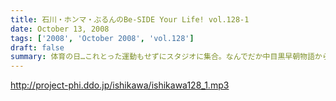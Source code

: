 ```yaml
---
title: 石川・ホンマ・ぶるんのBe-SIDE Your Life! vol.128-1
date: October 13, 2008
tags: ['2008', 'October 2008', 'vol.128']
draft: false
summary: 体育の日…これとった運動もせずにスタジオに集合。なんでだか中目黒早朝物語から今日のビーサイはスタートしました。スキャンダラスな日々・・・NAMAE
---
```


http://project-phi.ddo.jp/ishikawa/ishikawa128_1.mp3
